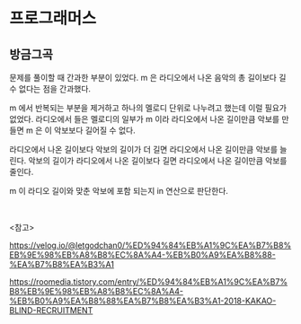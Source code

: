 # 프로그래머스

## 방금그곡

문제를 풀이할 때 간과한 부분이 있었다. m 은 라디오에서 나온 음악의 총 길이보다 길 수 없다는 점을 간과했다.

m 에서 반복되는 부분을 제거하고 하나의 멜로디 단위로 나누려고 했는데 이럴 필요가 없었다. 라디오에서 들은 멜로디의 일부가 m 이라 라디오에서 나온 길이만큼 악보를 만들면 m 은 이 악보보다 길어질 수 없다.

라디오에서 나온 길이보다 악보의 길이가 더 길면 라디오에서 나온 길이만큼 악보를 늘린다. 악보의 길이가 라디오에서 나온 길이보다 길면 라디오에서 나온 길이만큼 악보를 줄인다.

m 이 라디오 길이와 맞춘 악보에 포함 되는지 in 연산으로 판단한다.

<br>

<참고>

https://velog.io/@letgodchan0/%ED%94%84%EB%A1%9C%EA%B7%B8%EB%9E%98%EB%A8%B8%EC%8A%A4-%EB%B0%A9%EA%B8%88-%EA%B7%B8%EA%B3%A1

https://roomedia.tistory.com/entry/%ED%94%84%EB%A1%9C%EA%B7%B8%EB%9E%98%EB%A8%B8%EC%8A%A4-%EB%B0%A9%EA%B8%88%EA%B7%B8%EA%B3%A1-2018-KAKAO-BLIND-RECRUITMENT

